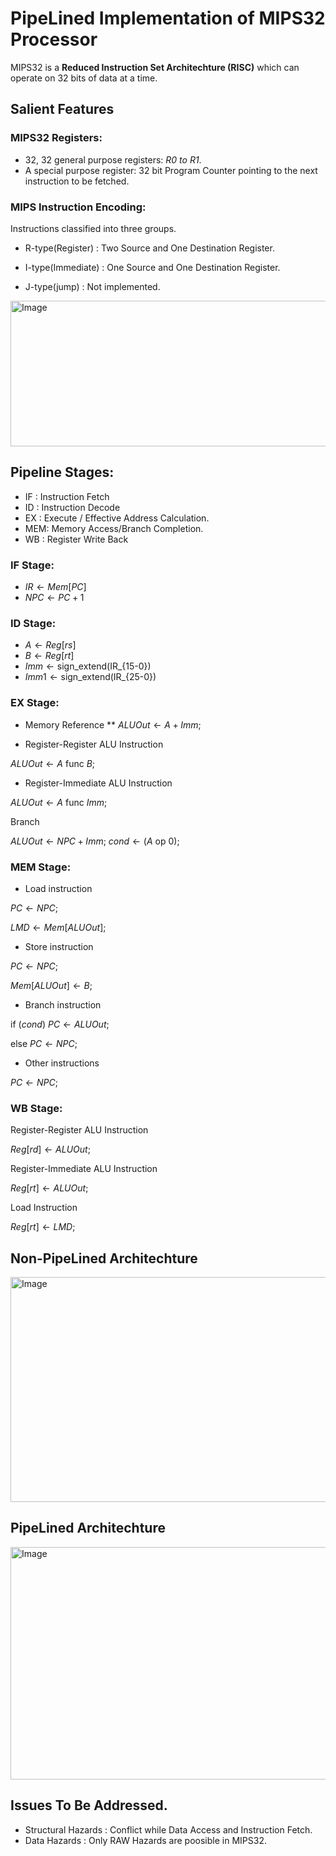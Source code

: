 
# PipeLined Implementation of MIPS32 Processor

MIPS32 is a **Reduced Instruction Set Architechture (RISC)** which can operate on 32 bits of data at a time.

## Salient Features

### MIPS32 Registers:

* 32, 32 general purpose registers: *R0 to R1*.
* A special purpose register: 32 bit Program Counter pointing to the next instruction to be fetched.


### MIPS Instruction Encoding:
Instructions classified into three groups.
* R-type(Register) : Two Source and One Destination Register.

* I-type(Immediate) : One Source and One Destination Register. 

* J-type(jump) : Not implemented.

 <img width="523" height="233" alt="Image" src="https://github.com/user-attachments/assets/4614a59c-f91e-4610-a7e0-cc65246075c1" />

 ## Pipeline Stages:

 * IF : Instruction Fetch
 * ID : Instruction Decode
 * EX : Execute / Effective Address Calculation.
 * MEM: Memory Access/Branch Completion.
 * WB : Register Write Back

### IF Stage:
* $IR  \leftarrow Mem[PC]$
* $NPC \leftarrow PC + 1$ 

### ID Stage:
* $A    \leftarrow Reg[rs]$
* $B    \leftarrow Reg[rt]$
* $Imm  \leftarrow \text{sign\_extend}($IR_{15-0}$)$
* $Imm1 \leftarrow \text{sign\_extend}($IR_{25-0}$)$

### EX Stage:
* Memory Reference
** $ALUOut \leftarrow A + Imm;$

* Register-Register ALU Instruction

$ALUOut \leftarrow A \text{ func } B;$

* Register-Immediate ALU Instruction

$ALUOut \leftarrow A \text{ func } Imm;$

Branch

$ALUOut \leftarrow NPC + Imm;$
$cond \leftarrow (A \text{ op } 0);$

### MEM Stage:
* Load instruction

$PC \leftarrow NPC;$

$LMD \leftarrow Mem[ALUOut];$

* Store instruction

$PC \leftarrow NPC;$

$Mem[ALUOut] \leftarrow B;$

* Branch instruction

$\text{if } (cond) \text{ } PC \leftarrow ALUOut;$

$\text{else } PC \leftarrow NPC;$

* Other instructions

$PC \leftarrow NPC;$

### WB Stage:

Register-Register ALU Instruction

$Reg[rd] \leftarrow ALUOut;$

Register-Immediate ALU Instruction

$Reg[rt] \leftarrow ALUOut;$

Load Instruction

$Reg[rt] \leftarrow LMD;$


## Non-PipeLined Architechture

<img width="811" height="360" alt="Image" src="https://github.com/user-attachments/assets/c5223b97-0fb8-409e-82e1-c29cb66acd1c" />

## PipeLined Architechture

<img width="809" height="372" alt="Image" src="https://github.com/user-attachments/assets/40a61dfd-a2f9-4b35-8aef-1287714c4951" />


## Issues To Be Addressed.

* Structural Hazards : Conflict while Data Access and Instruction Fetch.
* Data Hazards       : Only RAW Hazards are poosible in MIPS32.






